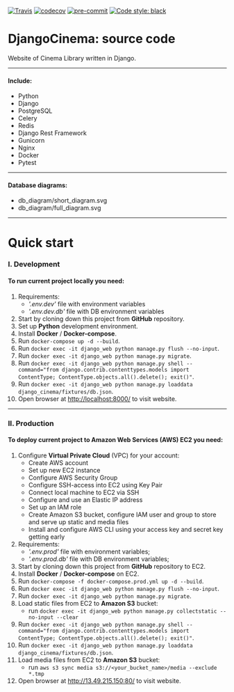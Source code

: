 [![Travis][build-badge]][build]
[![codecov](https://codecov.io/gh/YuriiBorovenskyi/django-cinema/branch/master/graph/badge.svg?token=EGUTWR1YTR)](https://codecov.io/gh/YuriiBorovenskyi/django-cinema)
[![pre-commit](https://img.shields.io/badge/pre--commit-enabled-brightgreen?logo=pre-commit&logoColor=white)](https://github.com/pre-commit/pre-commit)
[![Code style: black](https://img.shields.io/badge/code%20style-black-000000.svg)](https://github.com/psf/black)

[build-badge]: https://img.shields.io/travis/YuriiBorovenskyi/django-cinema/master.png?style=flat-square
[build]: https://travis-ci.org/YuriiBorovenskyi/django-cinema
# DjangoCinema: source code
Website of Cinema Library written in Django.
***
#### Include:

- Python
- Django
- PostgreSQL
- Celery
- Redis
- Django Rest Framework
- Gunicorn
- Nginx
- Docker
- Pytest
***
#### Database diagrams:

- db_diagram/short_diagram.svg
- db_diagram/full_diagram.svg
***
# Quick start
### I. Development
#### To run current project locally you need:

1. Requirements:
    - *'.env.dev'* file with environment variables
    - *'.env.dev.db'* file with DB environment variables
2. Start by cloning down this project from **GitHub** repository.
3. Set up **Python** development environment.
4. Install **Docker** / **Docker-compose**.
5. Run `docker-compose up -d --build`.
6. Run `docker exec -it django_web python manage.py flush --no-input`.
7. Run `docker exec -it django_web python manage.py migrate`.
8. Run `docker exec -it django_web python manage.py shell --command="from django.contrib.contenttypes.models import ContentType; ContentType.objects.all().delete(); exit()"`.
9. Run `docker exec -it django_web python manage.py loaddata django_cinema/fixtures/db.json`.
10. Open browser at <http://localhost:8000/> to visit website.

***
### II. Production
#### To deploy current project to Amazon Web Services (AWS) EC2 you need:

1. Configure **Virtual Private Cloud** (VPC) for your account:
    - Create AWS account
    - Set up new EC2 instance
    - Configure AWS Security Group
    - Configure SSH-access into EC2 using Key Pair
    - Connect local machine to EC2 via SSH
    - Configure and use an Elastic IP address
    - Set up an IAM role
    - Create Amazon S3 bucket, configure IAM user and group to store and serve up static and media files
    - Install and configure AWS CLI using your access key and secret key getting early
2. Requirements:
    - *'.env.prod'* file with environment variables;
    - *'.env.prod.db'* file with DB environment variables;
3. Start by cloning down this project from **GitHub** repository to EC2.
4. Install **Docker** / **Docker-compose** on EC2.
5. Run `docker-compose -f docker-compose.prod.yml up -d --build`.
6. Run `docker exec -it django_web python manage.py flush --no-input`.
7. Run `docker exec -it django_web python manage.py migrate`.
8. Load static files from EC2 to **Amazon S3** bucket:
    - run `docker exec -it django_web python manage.py collectstatic --no-input --clear`
9. Run `docker exec -it django_web python manage.py shell --command="from django.contrib.contenttypes.models import ContentType; ContentType.objects.all().delete(); exit()"`.
10. Run `docker exec -it django_web python manage.py loaddata django_cinema/fixtures/db.json`.
11. Load media files from EC2 to **Amazon S3** bucket:
    - run `aws s3 sync media s3://<your_bucket_name>/media --exclude *.tmp`
12. Open browser at <http://13.49.215.150:80/> to visit website.
